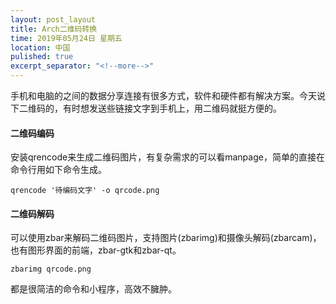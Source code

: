 ```yaml
---
layout: post_layout
title: Arch二维码转换
time: 2019年05月24日 星期五
location: 中国
pulished: true
excerpt_separator: "<!--more-->"
---
```




手机和电脑的之间的数据分享连接有很多方式，软件和硬件都有解决方案。今天说下二维码的，有时想发送些链接文字到手机上，用二维码就挺方便的。

#### 二维码编码

安装qrencode来生成二维码图片，有复杂需求的可以看manpage，简单的直接在命令行用如下命令生成。

`qrencode '待编码文字' -o qrcode.png`

#### 二维码解码

可以使用zbar来解码二维码图片，支持图片(zbarimg)和摄像头解码(zbarcam)，也有图形界面的前端，zbar-gtk和zbar-qt。

`zbarimg qrcode.png`

都是很简洁的命令和小程序，高效不臃肿。